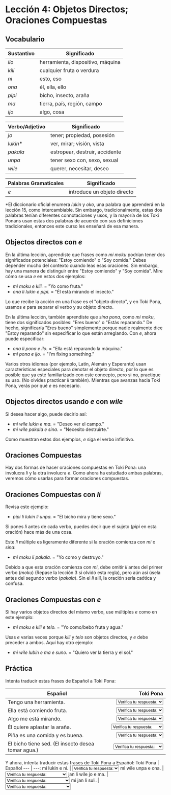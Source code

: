 # Lección 4: Objetos Directos; Oraciones Compuestas

## Vocabulario

Sustantivo | Significado
--- | ---
*ilo* | herramienta, dispositivo, máquina
*kili* | cualquier fruta o verdura
*ni* | esto, eso
*ona* | él, ella, ello
*pipi* | bicho, insecto, araña
*ma* | tierra, país, región, campo
*ijo* | algo, cosa

Verbo/Adjetivo | Significado
--- | ---
*jo* | tener; propiedad, posesión
*lukin** | ver, mirar; visión, vista
*pakala* | estropear, destruir, accidente
*unpa* | tener sexo con, sexo, sexual
*wile* | querer, necesitar, deseo

Palabras Gramaticales | Significado
--- | ---
*e* | introduce un objeto directo

*El diccionario oficial enumera *lukin* y *oko*, una palabra que aprenderá en la lección 15, como intercambiable. Sin embargo, tradicionalmente, estas dos palabras tenían diferentes connotaciones y usos, y la mayoría de los Toki Ponans usan estas dos palabras de acuerdo con sus definiciones tradicionales, entonces este curso les enseñará de esa manera.

## Objectos directos con *e*

En la última lección, aprendiste que frases como *mi moku* podrían tener dos significados potenciales: "Estoy comiendo" o "Soy comida." Debes depender mucho del contexto cuando leas esas oraciones. Sin embargo, hay una manera de distinguir entre "Estoy comiendo" y "Soy comida". Mire cómo se usa *e* en estos dos ejemplos:

* *mi moku e kili.* = "Yo como fruta."
* *ona li lukin e pipi.* = "Él está mirando el insecto."

Lo que recibe la acción en una frase es el "objeto directo", y en Toki Pona, usamos *e* para separar el verbo y su objeto directo.

En la última lección, también aprendiste que *sina pona*, como *mi moku*, tiene dos significados posibles: "Eres bueno" o "Estás reparando." De hecho, significaría "Eres bueno" simplemente porque nadie realmente dice "Estoy reparando" sin especificar lo que están arreglando. Con *e*, ahora puede especificar:

* *ona li pona e ilo.* = "Ella está reparando la máquina."
* *mi pona e ijo.* = "I'm fixing something."

Varios otros idiomas (por ejemplo, Latín, Alemán y Esperanto) usan características especiales para denotar el objeto directo, por lo que es posible que ya esté familiarizado con este concepto, pero si no, practique su uso. (No olvides practicar *li* también). Mientras que avanzas hacia Toki Pona, verás por qué *e* es necesario.

## Objectos directos usando *e* con *wile*

Si desea hacer algo, puede decirlo así:
* *mi wile lukin e ma.* = "Deseo ver el campo."
* *mi wile pakala e sina.* = "Necesito destruirte."

Como muestran estos dos ejemplos, *e* siga el verbo infinitivo.

## Oraciones Compuestas

Hay dos formas de hacer oraciones compuestas en Toki Pona: una involucra *li* y la otra involucra *e*. Como ahora ha estudiado ambas palabras, veremos cómo usarlas para formar oraciones compuestas.

## Oraciones Compuestas con *li*

Revisa este ejemplo:

* *pipi li lukin li unpa.* = "El bicho mira y tiene sexo."

Si pones *li* antes de cada verbo, puedes decir que el sujeto (*pipi* en esta oración) hace más de una cosa.

Este *li* múltiple es ligeramente diferente si la oración comienza con *mi* o *sina*:

* *mi moku li pakala.* = "Yo como y destruyo."

Debido a que esta oración comienza con *mi*, debe omitir *li* antes del primer verbo (*moku*) (Repase la lección 3 si olvidó esta regla), pero aún así úsela antes del segundo verbo (*pakala*). Sin el *li* allí, la oración sería caótica y confusa.

## Oraciones Compuestas con *e*

Si hay varios objetos directos del mismo verbo, use múltiples *e* como en este ejemplo:

* *mi moku e kili e telo.* = "Yo como/bebo fruta y agua."

Usas *e* varias veces porque *kili* y *telo* son objetos directos, y *e* debe preceder a ambos. Aquí hay otro ejemplo:

* *mi wile lubin e ma e suno.* = "Quiero ver la tierra y el sol."

## Práctica

Intenta traducir estas frases de Español a Toki Pona:

Español | Toki Pona
--- | ---:
Tengo una herramienta. | <select><option>Verifica tu respuesta:</option><option>mi jo e ilo.</option></select>
Ella está comiendo fruta. | <select><option>Verifica tu respuesta:</option><option>ona li moku e kili.</option></select>
Algo me está mirando. | <select><option>Verifica tu respuesta:</option><option>ijo li lukin e mi.</option></select>
Él quiere aplastar la araña. | <select><option>Verifica tu respuesta:</option><option>ona li wile pakala e pipi.</option></select>
Piña es una comida y es buena. | <select><option>Verifica tu respuesta:</option><option>kili li moku li pona.</option></select>
El bicho tiene sed. (El insecto desea tomar agua.) | <select><option>Verifica tu respuesta:</option><option>pipi li wile moku e telo.</option></select>

Y ahora, intenta traducir estas frases de Toki Pona a Español:
Toki Pona | Español
--- | ---:
mi lukin e ni. | <select><option>Verifica tu respuesta:</option><option>Estoy mirando eso.</option></select>
mi wile unpa e ona. | <select><option>Verifica tu respuesta:</option><option>Deseo tener sexo con él/ella.</option></select>
jan li wile jo e ma. | <select><option>Verifica tu respuesta:</option><option>La gente desea poseer tierras.</option></select>
mi jan li suli. | <select><option>Verifica tu respuesta:</option><option>Soy alguien y (soy) importante.</option></select>
